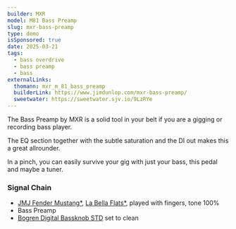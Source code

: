 ```yaml
---
builder: MXR
model: M81 Bass Preamp
slug: mxr-bass-preamp
type: demo
isSponsored: true
date: 2025-03-21
tags:
  - bass overdrive
  - bass preamp
  - bass
externalLinks:
  thomann: mxr_m_81_bass_preamp
  builderLink: https://www.jimdunlop.com/mxr-bass-preamp/
  sweetwater: https://sweetwater.sjv.io/9LzRYe
---
```


The Bass Preamp by MXR is a solid tool in your belt if you are a gigging or recording bass player.

The EQ section together with the subtle saturation and the DI out makes this a great allrounder.

In a pinch, you can easily survive your gig with just your bass, this pedal and maybe a tuner.

### Signal Chain

- [JMJ Fender Mustang\*](https://sweetwater.sjv.io/R5A6bg), [La Bella Flats\*](https://sweetwater.sjv.io/WqZN6Z), played with fingers, tone 100%
- Bass Preamp
- [Bogren Digital Bassknob STD](https://bogrendigital.com/collections/ampknob/products/bassknob-std) set to clean
